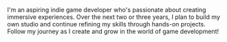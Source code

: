 I'm an aspiring indie game developer who's passionate about creating immersive experiences. Over the next two or three years, I plan to build my own studio and continue refining my skills through hands-on projects. Follow my journey as I create and grow in the world of game development!

